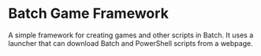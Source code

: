 # Batch Game Framework
A simple framework for creating games and other scripts in Batch. It uses a launcher that can download Batch and PowerShell scripts from a webpage.
